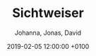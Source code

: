 ---
layout: post
author: "Johanna, Jonas, David"
date:   2019-02-05 12:00:00 +0100
title:  "Sichtweiser"
text: "Our main objective was to get more people to the Ebertplatz. We came across the phenomenon of Instagram leading the way of people to specified destinations. Therefore we had to take special pictures that inspire people to come to the Ebertplatz and do the same. But we wanted to show the beauty of the existing place without adding something new to it. So we searched for perspectives, patterns and surfaces that are unique for the Ebertplatz. From that, we developed products like bags and t-shirts that worked as wearable additions to the place. With the help of this products, we were able to connect different areas of the Ebertplatz by bringing structures and patterns from one end to another.
But in terms of the Passagen, we had to create something interactive which the people actually could take a photo of. 
So we worked on two installations. One on the side where the trams and the characteristic blue and red tiles are. And the other on the other side of the passages where the orange tiles are. Both installations worked with in/visibility. 
For the first one, we hung up a picture of the situation in the middle of the room. It merged with the background if you looked at it from a specific perspective and made everything disappear behind it.
For the second installation, we worked with invisible spray which reflects light. We sprayed parts of the joint pattern of the orange tiled wall onto this. If you take a photo of this wall with flash on you could see this place in a new light.
After all, we created an Instagram account where we showed lots of our photos and also a path across the Ebertplatz to some places including our installations to inspire people to take photos on there own.
"

imgMin: 

  - "https://raw.githubusercontent.com/Ebertplatz/images/master/05-02-2019-post-16/miniaturen/001.jpg"
  - "https://raw.githubusercontent.com/Ebertplatz/images/master/05-02-2019-post-16/miniaturen/002.jpg"
  - "https://raw.githubusercontent.com/Ebertplatz/images/master/05-02-2019-post-16/miniaturen/003.jpg"
  - "https://raw.githubusercontent.com/Ebertplatz/images/master/05-02-2019-post-16/miniaturen/004.jpg"
  - "https://raw.githubusercontent.com/Ebertplatz/images/master/05-02-2019-post-16/miniaturen/005.jpg"
  - "https://raw.githubusercontent.com/Ebertplatz/images/master/05-02-2019-post-16/miniaturen/006.jpg"
  - "https://raw.githubusercontent.com/Ebertplatz/images/master/05-02-2019-post-16/miniaturen/007.jpg"
  - "https://raw.githubusercontent.com/Ebertplatz/images/master/05-02-2019-post-16/miniaturen/008.jpg"
  - "https://raw.githubusercontent.com/Ebertplatz/images/master/05-02-2019-post-16/miniaturen/009.jpg"
  - "https://raw.githubusercontent.com/Ebertplatz/images/master/05-02-2019-post-16/miniaturen/010.jpg"



imgOrig: 
  - "https://raw.githubusercontent.com/Ebertplatz/images/master/05-02-2019-post-16/originale/001.jpg"
  - "https://raw.githubusercontent.com/Ebertplatz/images/master/05-02-2019-post-16/originale/002.jpg"
  - "https://raw.githubusercontent.com/Ebertplatz/images/master/05-02-2019-post-16/originale/003.jpg"
  - "https://raw.githubusercontent.com/Ebertplatz/images/master/05-02-2019-post-16/originale/004.jpg"
  - "https://raw.githubusercontent.com/Ebertplatz/images/master/05-02-2019-post-16/originale/005.jpg"
  - "https://raw.githubusercontent.com/Ebertplatz/images/master/05-02-2019-post-16/originale/006.jpg"
  - "https://raw.githubusercontent.com/Ebertplatz/images/master/05-02-2019-post-16/originale/007.jpg"
  - "https://raw.githubusercontent.com/Ebertplatz/images/master/05-02-2019-post-16/originale/008.jpg"
  - "https://raw.githubusercontent.com/Ebertplatz/images/master/05-02-2019-post-16/originale/009.jpg"
  - "https://raw.githubusercontent.com/Ebertplatz/images/master/05-02-2019-post-16/originale/010.jpg"
  - "https://raw.githubusercontent.com/Ebertplatz/images/master/05-02-2019-post-16/originale/011.jpg"
  - "https://raw.githubusercontent.com/Ebertplatz/images/master/05-02-2019-post-16/originale/012.jpg"
  - "https://raw.githubusercontent.com/Ebertplatz/images/master/05-02-2019-post-16/originale/013.jpg"
  - "https://raw.githubusercontent.com/Ebertplatz/images/master/05-02-2019-post-16/originale/014.jpg"
  - "https://raw.githubusercontent.com/Ebertplatz/images/master/05-12-2018-post-16/originale/015.JPG"
  - "https://raw.githubusercontent.com/Ebertplatz/images/master/05-12-2018-post-16/originale/016.JPG"
  - "https://raw.githubusercontent.com/Ebertplatz/images/master/05-12-2018-post-16/originale/017.JPG"
  - "https://raw.githubusercontent.com/Ebertplatz/images/master/05-12-2018-post-16/originale/018.JPG"
  - "https://raw.githubusercontent.com/Ebertplatz/images/master/05-12-2018-post-16/originale/019.JPG"
  - "https://raw.githubusercontent.com/Ebertplatz/images/master/05-12-2018-post-16/originale/020.JPG"
  - "https://raw.githubusercontent.com/Ebertplatz/images/master/05-12-2018-post-16/originale/021.JPG"
  - "https://raw.githubusercontent.com/Ebertplatz/images/master/05-12-2018-post-16/originale/022.JPG"
  - "https://raw.githubusercontent.com/Ebertplatz/images/master/05-12-2018-post-16/originale/023.JPG"

---